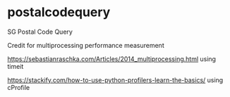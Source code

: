 # postalcodequery
SG Postal Code Query

Credit for multiprocessing performance measurement

https://sebastianraschka.com/Articles/2014_multiprocessing.html using timeit

https://stackify.com/how-to-use-python-profilers-learn-the-basics/ using cProfile
